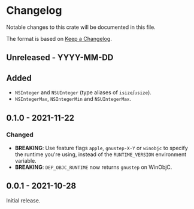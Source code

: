 # Changelog

Notable changes to this crate will be documented in this file.

The format is based on [Keep a Changelog](https://keepachangelog.com/en/1.0.0/).

## Unreleased - YYYY-MM-DD

## Added
* `NSInteger` and `NSUInteger` (type aliases of `isize`/`usize`).
* `NSIntegerMax`, `NSIntegerMin` and `NSUIntegerMax`.


## 0.1.0 - 2021-11-22

### Changed
* **BREAKING**: Use feature flags `apple`, `gnustep-X-Y` or `winobjc` to
  specify the runtime you're using, instead of the `RUNTIME_VERSION`
  environment variable.
* **BREAKING**: `DEP_OBJC_RUNTIME` now returns `gnustep` on WinObjC.


## 0.0.1 - 2021-10-28

Initial release.
